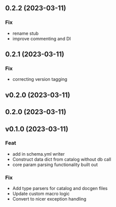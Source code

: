 ## 0.2.2 (2023-03-11)

### Fix

- rename stub
- improve commenting and DI

## 0.2.1 (2023-03-11)

### Fix

- correcting version tagging

## v0.2.0 (2023-03-11)

## 0.2.0 (2023-03-11)

## v0.1.0 (2023-03-11)

### Feat

- add in schema.yml writer
- Construct data dict from catalog without db call
- core param parsing functionality built out

### Fix

- Add type parsers for catalog and docgen files
- Update custom macro logic
- Convert to nicer exception handling
